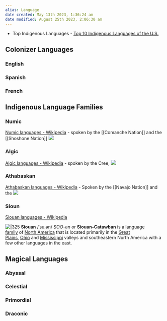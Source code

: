 ```yaml
---
alias: Language
date created: May 13th 2023, 1:36:24 am
date modified: August 25th 2023, 2:06:30 am
---
```


- Top Indigenous Languages - [Top 10 Indigenous Languages of the U.S.](https://alphaomegatranslations.com/foreign-language/top-10-indigenous-languages-of-the-u-s/)

## Colonizer Languages
### English

### Spanish

### French

## Indigenous Language Families

### Numic
[Numic languages - Wikipedia](https://en.wikipedia.org/wiki/Numic_languages) - spoken by the [[Comanche Nation]] and the [[Shoshone Nation]]
![](https://upload.wikimedia.org/wikipedia/commons/thumb/8/8e/Numic_overview.svg/300px-Numic_overview.svg.png)
### Algic
[Algic languages - Wikipedia](https://en.wikipedia.org/wiki/Algic_languages) - spoken by the Cree,
![](https://upload.wikimedia.org/wikipedia/commons/thumb/6/60/Algic_map_no_borders.svg/300px-Algic_map_no_borders.svg.png)
### Athabaskan
[Athabaskan languages - Wikipedia](https://en.wikipedia.org/wiki/Athabaskan_languages) - Spoken by the [[Navajo Nation]] and the
![](https://upload.wikimedia.org/wikipedia/commons/thumb/2/2b/Athabaskan_languages.svg/300px-Athabaskan_languages.svg.png)

### Sioun
[Siouan languages - Wikipedia](https://en.wikipedia.org/wiki/Siouan_languages)

![|325](https://upload.wikimedia.org/wikipedia/commons/thumb/1/19/Siouan_%28Eastern_and_Western%29_language_map_01.svg/600px-Siouan_%28Eastern_and_Western%29_language_map_01.svg.png)
**Siouan** [/ˈsuːən/](https://en.wikipedia.org/wiki/Help:IPA/English "Help:IPA/English") [_SOO-ən_](https://en.wikipedia.org/wiki/Help:Pronunciation_respelling_key "Help:Pronunciation respelling key") or **Siouan–Catawban** is a [language family](https://en.wikipedia.org/wiki/Language_family "Language family") of [North America](https://en.wikipedia.org/wiki/North_America "North America") that is located primarily in the [Great Plains](https://en.wikipedia.org/wiki/Great_Plains "Great Plains"), [Ohio](https://en.wikipedia.org/wiki/Ohio_River "Ohio River") and [Mississippi](https://en.wikipedia.org/wiki/Mississippi_River "Mississippi River") valleys and southeastern North America with a few other languages in the east.
## Magical Languages
### Abyssal

### Celestial

### Primordial

### Draconic
